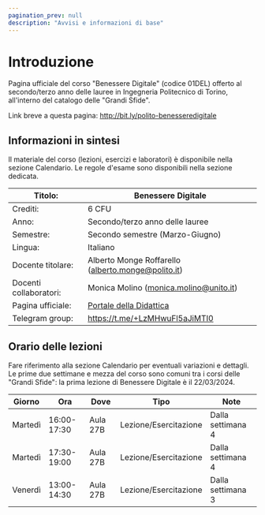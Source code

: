 ```yaml
---
pagination_prev: null
description: "Avvisi e informazioni di base"
---
```


# Introduzione

Pagina ufficiale del corso "Benessere Digitale" (codice 01DEL) offerto al secondo/terzo anno delle lauree in Ingegneria Politecnico di Torino, all'interno del catalogo delle "Grandi Sfide".

Link breve a questa pagina: http://bit.ly/polito-benesseredigitale

## Informazioni in sintesi

Il materiale del corso (lezioni, esercizi e laboratori) è disponibile nella sezione Calendario. Le regole d'esame sono disponibili nella sezione dedicata.

| Titolo:                 | Benessere Digitale                                        |
|-------------------------|-----------------------------------------------------------|
| Crediti:                | 6 CFU                                                     |
| Anno:                   | Secondo/terzo anno delle lauree                           |
| Semestre:               | Secondo semestre (Marzo-Giugno)                           |
| Lingua:                 | Italiano                                                  |
| Docente titolare:       | Alberto Monge Roffarello (alberto.monge@polito.it)        |
| Docenti collaboratori:  | Monica Molino (monica.molino@unito.it)                    |
| Pagina ufficiale:       | [Portale della Didattica](https://didattica.polito.it/pls/portal30/gap.pkg_guide.viewGap?p_cod_ins=01DELMQ&p_a_acc=2024&p_header=S&p_lang=&multi=N)                            |
| Telegram group:         | https://t.me/+LzMHwuFl5aJiMTI0                            |

## Orario delle lezioni

Fare riferimento alla sezione Calendario per eventuali variazioni e dettagli. Le prime due settimane e mezza del corso sono comuni tra i corsi delle "Grandi Sfide": la prima lezione di Benessere Digitale è il 22/03/2024.


| Giorno   | Ora         | Dove     | Tipo                   | Note               |
|----------|-------------|----------|------------------------|--------------------|
| Martedì  | 16:00-17:30 | Aula 27B | Lezione/Esercitazione  | Dalla settimana 4  |
| Martedì  | 17:30-19:00 | Aula 27B | Lezione/Esercitazione  | Dalla settimana 4  |
| Venerdì  | 13:00-14:30 | Aula 27B | Lezione/Esercitazione  | Dalla settimana 3  |